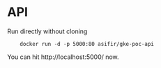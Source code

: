 # API

Run directly without cloning

```
    docker run -d -p 5000:80 asifir/gke-poc-api
``` 

You can hit http://localhost:5000/ now.